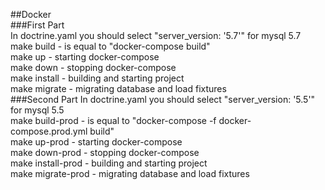 ##Docker \
###First Part \
In doctrine.yaml you should select "server_version: '5.7'" for mysql 5.7 \
make build - is equal to "docker-compose build" \
make up - starting docker-compose \
make down - stopping docker-compose  \
make install - building and starting project  \
make migrate - migrating database and load fixtures \
###Second Part
In doctrine.yaml you should select "server_version: '5.5'" for mysql 5.5 \
make build-prod - is equal to "docker-compose -f docker-compose.prod.yml build" \
make up-prod - starting docker-compose \
make down-prod - stopping docker-compose  \
make install-prod - building and starting project \
make migrate-prod - migrating database and load fixtures
